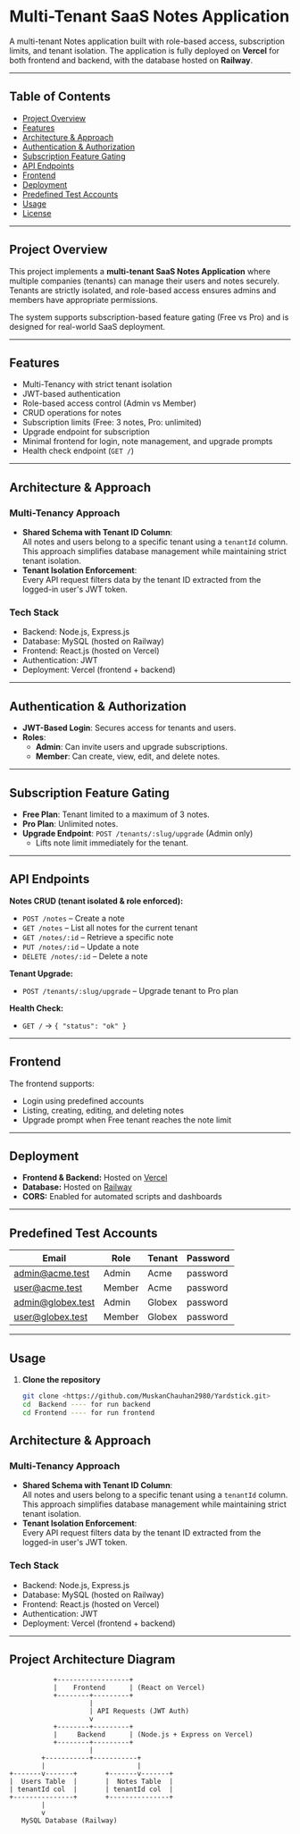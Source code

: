 # Multi-Tenant SaaS Notes Application

A multi-tenant Notes application built with role-based access, subscription limits, and tenant isolation. The application is fully deployed on **Vercel** for both frontend and backend, with the database hosted on **Railway**.

---

## Table of Contents

- [Project Overview](#project-overview)
- [Features](#features)
- [Architecture & Approach](#architecture--approach)
- [Authentication & Authorization](#authentication--authorization)
- [Subscription Feature Gating](#subscription-feature-gating)
- [API Endpoints](#api-endpoints)
- [Frontend](#frontend)
- [Deployment](#deployment)
- [Predefined Test Accounts](#predefined-test-accounts)
- [Usage](#usage)
- [License](#license)

---

## Project Overview

This project implements a **multi-tenant SaaS Notes Application** where multiple companies (tenants) can manage their users and notes securely. Tenants are strictly isolated, and role-based access ensures admins and members have appropriate permissions.

The system supports subscription-based feature gating (Free vs Pro) and is designed for real-world SaaS deployment.

---

## Features

- Multi-Tenancy with strict tenant isolation
- JWT-based authentication
- Role-based access control (Admin vs Member)
- CRUD operations for notes
- Subscription limits (Free: 3 notes, Pro: unlimited)
- Upgrade endpoint for subscription
- Minimal frontend for login, note management, and upgrade prompts
- Health check endpoint (`GET /`)

---

## Architecture & Approach

### Multi-Tenancy Approach
- **Shared Schema with Tenant ID Column**:  
  All notes and users belong to a specific tenant using a `tenantId` column. This approach simplifies database management while maintaining strict tenant isolation.
- **Tenant Isolation Enforcement**:  
  Every API request filters data by the tenant ID extracted from the logged-in user's JWT token.

### Tech Stack
- Backend: Node.js, Express.js
- Database: MySQL (hosted on Railway)
- Frontend: React.js (hosted on Vercel)
- Authentication: JWT
- Deployment: Vercel (frontend + backend)

---

## Authentication & Authorization

- **JWT-Based Login**: Secures access for tenants and users.
- **Roles**:
  - **Admin**: Can invite users and upgrade subscriptions.
  - **Member**: Can create, view, edit, and delete notes.

---

## Subscription Feature Gating

- **Free Plan**: Tenant limited to a maximum of 3 notes.
- **Pro Plan**: Unlimited notes.
- **Upgrade Endpoint**: `POST /tenants/:slug/upgrade` (Admin only)
  - Lifts note limit immediately for the tenant.

---

## API Endpoints

**Notes CRUD (tenant isolated & role enforced):**
- `POST /notes` – Create a note
- `GET /notes` – List all notes for the current tenant
- `GET /notes/:id` – Retrieve a specific note
- `PUT /notes/:id` – Update a note
- `DELETE /notes/:id` – Delete a note

**Tenant Upgrade:**
- `POST /tenants/:slug/upgrade` – Upgrade tenant to Pro plan

**Health Check:**
- `GET /` → `{ "status": "ok" }`

---

## Frontend

The frontend supports:
- Login using predefined accounts
- Listing, creating, editing, and deleting notes
- Upgrade prompt when Free tenant reaches the note limit

---

## Deployment

- **Frontend & Backend:** Hosted on [Vercel](https://vercel.com/)
- **Database:** Hosted on [Railway](https://railway.app/)
- **CORS:** Enabled for automated scripts and dashboards

---

## Predefined Test Accounts

| Email | Role | Tenant | Password |
|-------|------|--------|----------|
| admin@acme.test | Admin | Acme | password |
| user@acme.test | Member | Acme | password |
| admin@globex.test | Admin | Globex | password |
| user@globex.test | Member | Globex | password |

---

## Usage

1. **Clone the repository**
   ```bash
   git clone <https://github.com/MuskanChauhan2980/Yardstick.git>
   cd  Backend ---- for run backend
   cd Frontend ---- for run frontend 


## Architecture & Approach

### Multi-Tenancy Approach
- **Shared Schema with Tenant ID Column**:  
  All notes and users belong to a specific tenant using a `tenantId` column. This approach simplifies database management while maintaining strict tenant isolation.
- **Tenant Isolation Enforcement**:  
  Every API request filters data by the tenant ID extracted from the logged-in user's JWT token.

### Tech Stack
- Backend: Node.js, Express.js
- Database: MySQL (hosted on Railway)
- Frontend: React.js (hosted on Vercel)
- Authentication: JWT
- Deployment: Vercel (frontend + backend)

---

## Project Architecture Diagram

```text
           +------------------+
           |    Frontend      | (React on Vercel)
           +--------+---------+
                    |
                    | API Requests (JWT Auth)
                    v
           +--------+---------+
           |     Backend      | (Node.js + Express on Vercel)
           +--------+---------+
                    |
        +-----------+-----------+
        |                       |
+-------v-------+       +-------v-------+
|  Users Table  |       |  Notes Table  |
| tenantId col  |       | tenantId col  |
+---------------+       +---------------+
        |
        v
   MySQL Database (Railway)
